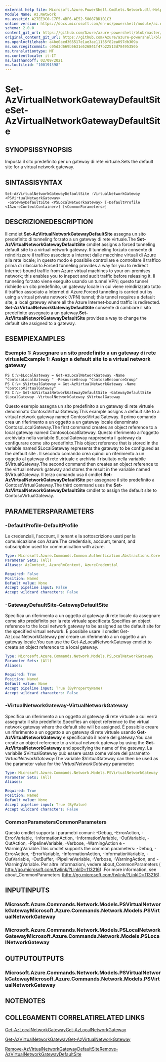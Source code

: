 ```yaml
---
external help file: Microsoft.Azure.PowerShell.Cmdlets.Network.dll-Help.xml
Module Name: Az.Network
ms.assetid: A27EE9C0-C7F5-4BF6-AE52-58087BD1B1C3
online version: https://docs.microsoft.com/en-us/powershell/module/az.network/set-azvirtualnetworkgatewaydefaultsite
schema: 2.0.0
content_git_url: https://github.com/Azure/azure-powershell/blob/master/src/Network/Network/help/Set-AzVirtualNetworkGatewayDefaultSite.md
original_content_git_url: https://github.com/Azure/azure-powershell/blob/master/src/Network/Network/help/Set-AzVirtualNetworkGatewayDefaultSite.md
ms.openlocfilehash: a4be0aed365517e1ae3ae11155f82ea097db309a
ms.sourcegitcommit: c05d3d669b5631e526841f47b22513d78495350b
ms.translationtype: MT
ms.contentlocale: it-IT
ms.lasthandoff: 02/09/2021
ms.locfileid: "100191598"
---
```

# <span data-ttu-id="5aeed-101">Set-AzVirtualNetworkGatewayDefaultSite</span><span class="sxs-lookup"><span data-stu-id="5aeed-101">Set-AzVirtualNetworkGatewayDefaultSite</span></span>

## <span data-ttu-id="5aeed-102">SYNOPSIS</span><span class="sxs-lookup"><span data-stu-id="5aeed-102">SYNOPSIS</span></span>
<span data-ttu-id="5aeed-103">Imposta il sito predefinito per un gateway di rete virtuale.</span><span class="sxs-lookup"><span data-stu-id="5aeed-103">Sets the default site for a virtual network gateway.</span></span>

## <span data-ttu-id="5aeed-104">SINTASSI</span><span class="sxs-lookup"><span data-stu-id="5aeed-104">SYNTAX</span></span>

```
Set-AzVirtualNetworkGatewayDefaultSite -VirtualNetworkGateway <PSVirtualNetworkGateway>
 -GatewayDefaultSite <PSLocalNetworkGateway> [-DefaultProfile <IAzureContextContainer>] [<CommonParameters>]
```

## <span data-ttu-id="5aeed-105">DESCRIZIONE</span><span class="sxs-lookup"><span data-stu-id="5aeed-105">DESCRIPTION</span></span>
<span data-ttu-id="5aeed-106">Il cmdlet **Set-AzVirtualNetworkGatewayDefaultSite** assegna un sito predefinito di tunneling forzato a un gateway di rete virtuale.</span><span class="sxs-lookup"><span data-stu-id="5aeed-106">The **Set-AzVirtualNetworkGatewayDefaultSite** cmdlet assigns a forced tunneling default site to a virtual network gateway.</span></span>
<span data-ttu-id="5aeed-107">Il tunneling forzato consente di reindirizzare il traffico associato a Internet dalle macchine virtuali di Azure alla rete locale; in questo modo è possibile controllare e controllare il traffico prima di rilasciarlo.</span><span class="sxs-lookup"><span data-stu-id="5aeed-107">Forced tunneling provides a way for you to redirect Internet-bound traffic from Azure virtual machines to your on-premises network; this enables you to inspect and audit traffic before releasing it.</span></span>
<span data-ttu-id="5aeed-108">Il tunneling forzato viene eseguito usando un tunnel VPN; questo tunnel richiede un sito predefinito, un gateway locale in cui viene reindirizzato tutto il traffico associato a Internet di Azure.</span><span class="sxs-lookup"><span data-stu-id="5aeed-108">Forced tunneling is carried out by using a virtual private network (VPN) tunnel; this tunnel requires a default site, a local gateway where all the Azure Internet-bound traffic is redirected.</span></span>
<span data-ttu-id="5aeed-109">**Set-AzVirtualNetworkGatewayDefaultSite** consente di cambiare il sito predefinito assegnato a un gateway.</span><span class="sxs-lookup"><span data-stu-id="5aeed-109">**Set-AzVirtualNetworkGatewayDefaultSite** provides a way to change the default site assigned to a gateway.</span></span>

## <span data-ttu-id="5aeed-110">ESEMPI</span><span class="sxs-lookup"><span data-stu-id="5aeed-110">EXAMPLES</span></span>

### <span data-ttu-id="5aeed-111">Esempio 1: Assegnare un sito predefinito a un gateway di rete virtuale</span><span class="sxs-lookup"><span data-stu-id="5aeed-111">Example 1: Assign a default site to a virtual network gateway</span></span>
```
PS C:\>$LocalGateway = Get-AzLocalNetworkGateway -Name "ContosoLocalGateway " -ResourceGroup "ContosoResourceGroup"
PS C:\> $VirtualGateway = Get-AzVirtualNetworkGateway -Name "ContosoVirtualGateway"
PS C:\> Set-AzVirtualNetworkGatewayDefaultSite -GatewayDefaultSite $LocalGateway -VirtualNetworkGateway $VirtualGateway
```

<span data-ttu-id="5aeed-112">Questo esempio assegna un sito predefinito a un gateway di rete virtuale denominato ContosoVirtualGateway.</span><span class="sxs-lookup"><span data-stu-id="5aeed-112">This example assigns a default site to a virtual network gateway named ContosoVirtualGateway.</span></span>
<span data-ttu-id="5aeed-113">Il primo comando crea un riferimento a un oggetto a un gateway locale denominato ContosoLocalGateway.</span><span class="sxs-lookup"><span data-stu-id="5aeed-113">The first command creates an object reference to a local gateway named ContosoLocalGateway.</span></span>
<span data-ttu-id="5aeed-114">Questo riferimento all'oggetto archiviato nella variabile $LocalGateway rappresenta il gateway da configurare come sito predefinito.</span><span class="sxs-lookup"><span data-stu-id="5aeed-114">This object reference that is stored in the variable named $LocalGateway represents the gateway to be configured as the default site .</span></span>
<span data-ttu-id="5aeed-115">Il secondo comando crea quindi un riferimento a un oggetto al gateway di rete virtuale e archivia il risultato nella variabile $VirtualGateway.</span><span class="sxs-lookup"><span data-stu-id="5aeed-115">The second command then creates an object reference to the virtual network gateway and stores the result in the variable named $VirtualGateway.</span></span>
<span data-ttu-id="5aeed-116">Il terzo comando usa il cmdlet **Set-AzVirtualNetworkGatewayDefaultSite** per assegnare il sito predefinito a ContosoVirtualGateway.</span><span class="sxs-lookup"><span data-stu-id="5aeed-116">The third command uses the **Set-AzVirtualNetworkGatewayDefaultSite** cmdlet to assign the default site to ContosoVirtualGateway.</span></span>

## <span data-ttu-id="5aeed-117">PARAMETERS</span><span class="sxs-lookup"><span data-stu-id="5aeed-117">PARAMETERS</span></span>

### <span data-ttu-id="5aeed-118">-DefaultProfile</span><span class="sxs-lookup"><span data-stu-id="5aeed-118">-DefaultProfile</span></span>
<span data-ttu-id="5aeed-119">Le credenziali, l'account, il tenant e la sottoscrizione usati per la comunicazione con Azure.</span><span class="sxs-lookup"><span data-stu-id="5aeed-119">The credentials, account, tenant, and subscription used for communication with azure.</span></span>

```yaml
Type: Microsoft.Azure.Commands.Common.Authentication.Abstractions.Core.IAzureContextContainer
Parameter Sets: (All)
Aliases: AzContext, AzureRmContext, AzureCredential

Required: False
Position: Named
Default value: None
Accept pipeline input: False
Accept wildcard characters: False
```

### <span data-ttu-id="5aeed-120">-GatewayDefaultSite</span><span class="sxs-lookup"><span data-stu-id="5aeed-120">-GatewayDefaultSite</span></span>
<span data-ttu-id="5aeed-121">Specifica un riferimento a un oggetto al gateway di rete locale da assegnare come sito predefinito per la rete virtuale specificata.</span><span class="sxs-lookup"><span data-stu-id="5aeed-121">Specifies an object reference to the local network gateway to be assigned as the default site for the specified virtual network.</span></span>
<span data-ttu-id="5aeed-122">È possibile usare il cmdlet Get-AzLocalNetworkGateway per creare un riferimento a un oggetto a un gateway locale.</span><span class="sxs-lookup"><span data-stu-id="5aeed-122">You can use the Get-AzLocalNetworkGateway cmdlet to create an object reference to a local gateway.</span></span>

```yaml
Type: Microsoft.Azure.Commands.Network.Models.PSLocalNetworkGateway
Parameter Sets: (All)
Aliases:

Required: True
Position: Named
Default value: None
Accept pipeline input: True (ByPropertyName)
Accept wildcard characters: False
```

### <span data-ttu-id="5aeed-123">-VirtualNetworkGateway</span><span class="sxs-lookup"><span data-stu-id="5aeed-123">-VirtualNetworkGateway</span></span>
<span data-ttu-id="5aeed-124">Specifica un riferimento a un oggetto al gateway di rete virtuale a cui verrà assegnato il sito predefinito.</span><span class="sxs-lookup"><span data-stu-id="5aeed-124">Specifies an object reference to the virtual network gateway where the default site will be assigned.</span></span>
<span data-ttu-id="5aeed-125">È possibile creare un riferimento a un oggetto a un gateway di rete virtuale usando **Get-AzVirtualNetworkGateway** e specificando il nome del gateway.</span><span class="sxs-lookup"><span data-stu-id="5aeed-125">You can create an object reference to a virtual network gateway by using the **Get-AzVirtualNetworkGateway** and specifying the name of the gateway.</span></span>
<span data-ttu-id="5aeed-126">La variabile $VirtualGateway può essere usata come valore del parametro *VirtualNetworkGateway:*</span><span class="sxs-lookup"><span data-stu-id="5aeed-126">The variable $VirtualGateway can then be used as the parameter value for the *VirtualNetworkGateway* parameter:</span></span>

```yaml
Type: Microsoft.Azure.Commands.Network.Models.PSVirtualNetworkGateway
Parameter Sets: (All)
Aliases:

Required: True
Position: Named
Default value: None
Accept pipeline input: True (ByValue)
Accept wildcard characters: False
```

### <span data-ttu-id="5aeed-127">CommonParameters</span><span class="sxs-lookup"><span data-stu-id="5aeed-127">CommonParameters</span></span>
<span data-ttu-id="5aeed-128">Questo cmdlet supporta i parametri comuni: -Debug, -ErrorAction, -ErrorVariable, -InformationAction, -InformationVariable, -OutVariable, -OutAction, -PipelineVariable, -Verbose, -WarningAction e -WarningVariable.</span><span class="sxs-lookup"><span data-stu-id="5aeed-128">This cmdlet supports the common parameters: -Debug, -ErrorAction, -ErrorVariable, -InformationAction, -InformationVariable, -OutVariable, -OutBuffer, -PipelineVariable, -Verbose, -WarningAction, and -WarningVariable.</span></span> <span data-ttu-id="5aeed-129">Per altre informazioni, vedere about_CommonParameters ( http://go.microsoft.com/fwlink/?LinkID=113216) .</span><span class="sxs-lookup"><span data-stu-id="5aeed-129">For more information, see about_CommonParameters (http://go.microsoft.com/fwlink/?LinkID=113216).</span></span>

## <span data-ttu-id="5aeed-130">INPUT</span><span class="sxs-lookup"><span data-stu-id="5aeed-130">INPUTS</span></span>

### <span data-ttu-id="5aeed-131">Microsoft.Azure.Commands.Network.Models.PSVirtualNetworkGateway</span><span class="sxs-lookup"><span data-stu-id="5aeed-131">Microsoft.Azure.Commands.Network.Models.PSVirtualNetworkGateway</span></span>

### <span data-ttu-id="5aeed-132">Microsoft.Azure.Commands.Network.Models.PSLocalNetworkGateway</span><span class="sxs-lookup"><span data-stu-id="5aeed-132">Microsoft.Azure.Commands.Network.Models.PSLocalNetworkGateway</span></span>

## <span data-ttu-id="5aeed-133">OUTPUT</span><span class="sxs-lookup"><span data-stu-id="5aeed-133">OUTPUTS</span></span>

### <span data-ttu-id="5aeed-134">Microsoft.Azure.Commands.Network.Models.PSVirtualNetworkGateway</span><span class="sxs-lookup"><span data-stu-id="5aeed-134">Microsoft.Azure.Commands.Network.Models.PSVirtualNetworkGateway</span></span>

## <span data-ttu-id="5aeed-135">NOTE</span><span class="sxs-lookup"><span data-stu-id="5aeed-135">NOTES</span></span>

## <span data-ttu-id="5aeed-136">COLLEGAMENTI CORRELATI</span><span class="sxs-lookup"><span data-stu-id="5aeed-136">RELATED LINKS</span></span>

[<span data-ttu-id="5aeed-137">Get-AzLocalNetworkGateway</span><span class="sxs-lookup"><span data-stu-id="5aeed-137">Get-AzLocalNetworkGateway</span></span>](./Get-AzLocalNetworkGateway.md)

[<span data-ttu-id="5aeed-138">Get-AzVirtualNetworkGateway</span><span class="sxs-lookup"><span data-stu-id="5aeed-138">Get-AzVirtualNetworkGateway</span></span>](./Get-AzVirtualNetworkGateway.md)

[<span data-ttu-id="5aeed-139">Remove-AzVirtualNetworkGatewayDefaultSite</span><span class="sxs-lookup"><span data-stu-id="5aeed-139">Remove-AzVirtualNetworkGatewayDefaultSite</span></span>](./Remove-AzVirtualNetworkGatewayDefaultSite.md)


